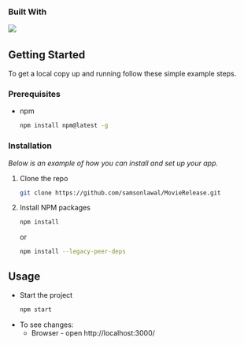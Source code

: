   <div align="center">
<!--   <h2>This is an Open-Source project. Feel free to contribute in it.</h2> -->


  </div>
  
  ### Built With

<a href="https://reactjs.org/"><img src="https://img.shields.io/badge/React-20232A?style=for-the-badge&logo=react&logoColor=61DAFB" /></a> &nbsp;

<!-- GETTING STARTED -->

## Getting Started

To get a local copy up and running follow these simple example steps.

### Prerequisites

- npm
  ```sh
  npm install npm@latest -g
  ```

### Installation

_Below is an example of how you can install and set up your app._

<!-- 1. Get a free API Key at [https://example.com](https://example.com) -->

1. Clone the repo
   ```sh
   git clone https://github.com/samsonlawal/MovieRelease.git
   ```
2. Install NPM packages
   ```sh
   npm install
   ```
   or
   ```sh
   npm install --legacy-peer-deps
   ```
   <!-- 4. Enter your API in `config.js`
      ```js
      const API_KEY = 'ENTER YOUR API';
      ``` -->

<!-- USAGE EXAMPLES -->

## Usage

- Start the project
  ```sh
  npm start
  ```
- To see changes:
  - Browser - open http://localhost:3000/
